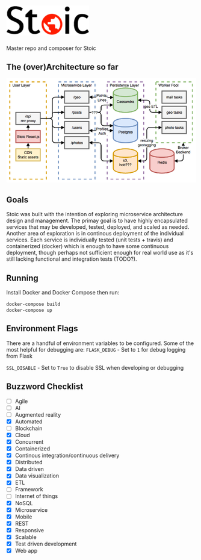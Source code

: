 ![Stoic](docs/stoic_black.png)
========
Master repo and composer for Stoic

The (over)Architecture so far
-----------------------------
![Architecture](docs/stoic.png)

Goals
-----

Stoic was built with the intention of exploring microservice architecture
design and management. The primay goal is to have highly encapsulated services
that may be developed, tested, deployed, and scaled as needed.
Another area of exploration is in continous deployment of the individual
services. Each service is individually tested (unit tests + travis) and 
containerized (docker) which is enough to have some continuous deployment,
though perhaps not sufficient enough for real world use as it's still lacking
functional and integration tests (TODO?).

Running
-------

Install Docker and Docker Compose then run:

```
docker-compose build
docker-compose up
```

Environment Flags
-----------------

There are a handful of environment variables to be configured.
Some of the most helpful for debugging are:
`FLASK_DEBUG` - Set to `1` for debug logging from Flask

`SSL_DISABLE` - Set to `True` to disable SSL when developing or debugging

Buzzword Checklist
------------------
- [ ] Agile
- [ ] AI
- [ ] Augmented reality
- [x] Automated
- [ ] Blockchain
- [x] Cloud
- [x] Concurrent
- [x] Containerized
- [x] Continous integration/continuous delivery
- [x] Distributed
- [x] Data driven
- [x] Data visualization
- [x] ETL
- [ ] Framework
- [ ] Internet of things
- [x] NoSQL
- [x] Microservice
- [x] Mobile 
- [x] REST
- [x] Responsive
- [x] Scalable
- [x] Test driven development
- [x] Web app
